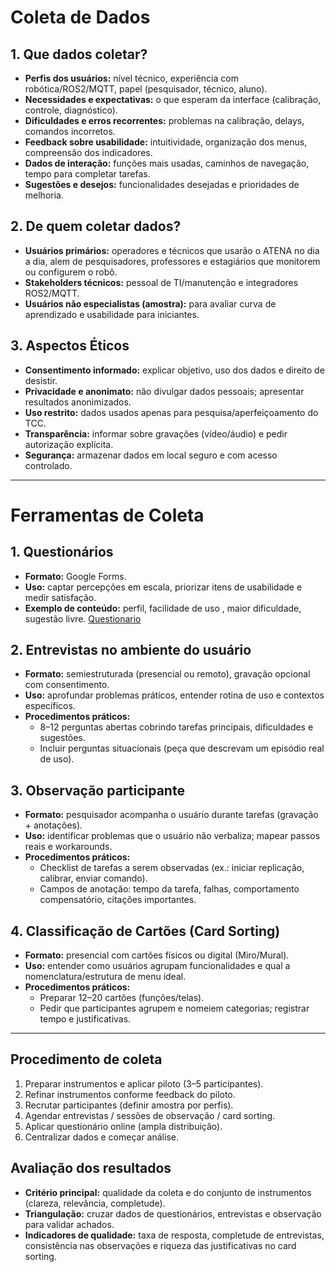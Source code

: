 # Coleta de Dados

## 1. Que dados coletar?
- **Perfis dos usuários:** nível técnico, experiência com robótica/ROS2/MQTT, papel (pesquisador, técnico, aluno).  
- **Necessidades e expectativas:** o que esperam da interface (calibração, controle, diagnóstico).  
- **Dificuldades e erros recorrentes:** problemas na calibração, delays, comandos incorretos.  
- **Feedback sobre usabilidade:** intuitividade, organização dos menus, compreensão dos indicadores.  
- **Dados de interação:** funções mais usadas, caminhos de navegação, tempo para completar tarefas.  
- **Sugestões e desejos:** funcionalidades desejadas e prioridades de melhoria.

## 2. De quem coletar dados?
- **Usuários primários:** operadores e técnicos que usarão o ATENA no dia a dia, alem de pesquisadores, professores e estagiários que monitorem ou configurem o robô.
- **Stakeholders técnicos:** pessoal de TI/manutenção e integradores ROS2/MQTT.  
- **Usuários não especialistas (amostra):** para avaliar curva de aprendizado e usabilidade para iniciantes.

## 3. Aspectos Éticos
- **Consentimento informado:** explicar objetivo, uso dos dados e direito de desistir.  
- **Privacidade e anonimato:** não divulgar dados pessoais; apresentar resultados anonimizados.  
- **Uso restrito:** dados usados apenas para pesquisa/aperfeiçoamento do TCC.  
- **Transparência:** informar sobre gravações (vídeo/áudio) e pedir autorização explícita.  
- **Segurança:** armazenar dados em local seguro e com acesso controlado.

---

# Ferramentas de Coleta

## 1. Questionários  
- **Formato:** Google Forms.  
- **Uso:** captar percepções em escala, priorizar itens de usabilidade e medir satisfação.  
- **Exemplo de conteúdo:** perfil, facilidade de uso , maior dificuldade, sugestão livre.
 [Questionario](https://form.typeform.com/to/OaNexyht)

## 2. Entrevistas no ambiente do usuário  
- **Formato:** semiestruturada (presencial ou remoto), gravação opcional com consentimento.  
- **Uso:** aprofundar problemas práticos, entender rotina de uso e contextos específicos.
- **Procedimentos práticos:**
  - 8–12 perguntas abertas cobrindo tarefas principais, dificuldades e sugestões.  
  - Incluir perguntas situacionais (peça que descrevam um episódio real de uso).

## 3. Observação participante  
- **Formato:** pesquisador acompanha o usuário durante tarefas (gravação + anotações).  
- **Uso:** identificar problemas que o usuário não verbaliza; mapear passos reais e workarounds.
- **Procedimentos práticos:**
  - Checklist de tarefas a serem observadas (ex.: iniciar replicação, calibrar, enviar comando).  
  - Campos de anotação: tempo da tarefa, falhas, comportamento compensatório, citações importantes.

## 4. Classificação de Cartões (Card Sorting)  
- **Formato:** presencial com cartões físicos ou digital (Miro/Mural).  
- **Uso:** entender como usuários agrupam funcionalidades e qual a nomenclatura/estrutura de menu ideal.
- **Procedimentos práticos:**
  - Preparar 12–20 cartões (funções/telas).  
  - Pedir que participantes agrupem e nomeiem categorias; registrar tempo e justificativas.

---

## Procedimento de coleta
1. Preparar instrumentos e aplicar piloto (3–5 participantes).  
2. Refinar instrumentos conforme feedback do piloto.  
3. Recrutar participantes (definir amostra por perfis).  
4. Agendar entrevistas / sessões de observação / card sorting.  
5. Aplicar questionário online (ampla distribuição).  
6. Centralizar dados e começar análise.

## Avaliação dos resultados
- **Critério principal:** qualidade da coleta e do conjunto de instrumentos (clareza, relevância, completude).  
- **Triangulação:** cruzar dados de questionários, entrevistas e observação para validar achados.  
- **Indicadores de qualidade:** taxa de resposta, completude de entrevistas, consistência nas observações e riqueza das justificativas no card sorting.
